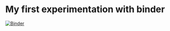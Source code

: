 # My first experimentation with binder



[![Binder](https://mybinder.org/badge_logo.svg)](https://mybinder.org/v2/gh/Matthias-Schroeter/binder/master?filepath=color_segmenation_in_RGB.ipynb)

